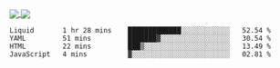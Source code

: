 <a href="https://www.mvuljevas.com">
    <img align="center" src="https://github-readme-stats.vercel.app/api?username=mvuljevas&show_icons=true&theme=dracula" />
</a>
<a href="https://www.mvuljevas.com">
    <img align="center" src="https://github-readme-stats.vercel.app/api/top-langs/?username=mvuljevas&theme=dracula&layout=compact" />
</a>

<br>

<!--START_SECTION:waka-->
```text
Liquid       1 hr 28 mins    █████████████░░░░░░░░░░░░   52.54 % 
YAML         51 mins         ███████▓░░░░░░░░░░░░░░░░░   30.54 % 
HTML         22 mins         ███▒░░░░░░░░░░░░░░░░░░░░░   13.49 % 
JavaScript   4 mins          ▓░░░░░░░░░░░░░░░░░░░░░░░░   02.81 % 
```
<!--END_SECTION:waka-->
